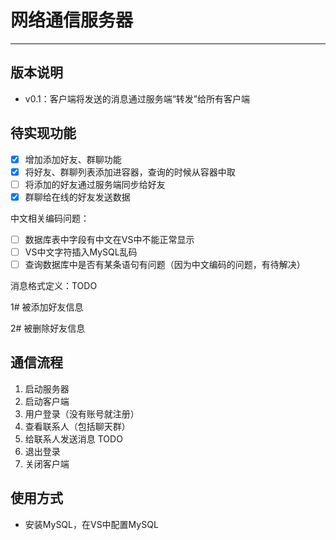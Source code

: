 # 网络通信服务器

---

## 版本说明

- v0.1：客户端将发送的消息通过服务端“转发”给所有客户端

## 待实现功能

- [x] 增加添加好友、群聊功能
- [x] 将好友、群聊列表添加进容器，查询的时候从容器中取
- [ ] 将添加的好友通过服务端同步给好友
- [x] 群聊给在线的好友发送数据

中文相关编码问题：

- [ ] 数据库表中字段有中文在VS中不能正常显示
- [ ] VS中文字符插入MySQL乱码
- [ ] 查询数据库中是否有某条语句有问题（因为中文编码的问题，有待解决）

消息格式定义：TODO

1# 被添加好友信息

2# 被删除好友信息



## 通信流程

1. 启动服务器
2. 启动客户端
3. 用户登录（没有账号就注册）
4. 查看联系人（包括聊天群）
5. 给联系人发送消息 TODO
6. 退出登录
7. 关闭客户端

## 使用方式

- 安装MySQL，在VS中配置MySQL